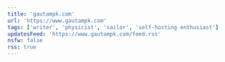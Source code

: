 ```yaml
---
title: 'gautampk.com'
url: 'https://www.gautampk.com'
tags: ['writer', 'physicist', 'sailor', 'self-hosting enthusiast']
updatesFeed: 'https://www.gautampk.com/feed.rss'
nsfw: false
rss: true
---
```

